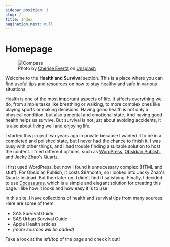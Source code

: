 ```yaml
---
sidebar_position: 1
slug: /
title: Index
pagination_next: null
---
```


# Homepage

<figure class="figure">
<img src="/images/cherise-evertz-KdOAFDzB_Mg-unsplash.jpg" class="figure-img img-fluid" alt="Compass" />
<figcaption class="figure-caption text-center">
Photo by <a href="https://unsplash.com/@cherise_raphy_co">Cherise Evertz<i class="bi bi-box-arrow-up-right ms-1"></i></a>
on <a href="https://unsplash.com/photos/compass-KdOAFDzB_Mg">Unsplash<i class="bi bi-box-arrow-up-right ms-1"></i></a>
</figcaption>
</figure>

Welcome to the **Health and Survival** section. This is a place where you can find useful tips and resources on how to stay healthy and safe in various situations.

Health is one of the most important aspects of life. It affects everything we do, from simple tasks like breathing or walking, to more complex ones like playing sports or making decisions. Having good health is not only a physical condition, but also a mental and emotional state. And having good health helps us survive. But survival is not just about avoiding accidents, it is also about living well and enjoying life.

I started this project two years ago in private because I wanted it to be in a completed and polished state, but I never had the chance to finish it. I was busy with other things, and I had trouble finding a suitable solution to host the content. I tried different options, such as [WordPress<i class="bi bi-box-arrow-up-right ms-1"></i>](https://wordpress.org/), [Obsidian Publish<i class="bi bi-box-arrow-up-right ms-1"></i>](https://obsidian.md/publish), and [Jacky Zhao's Quartz<i class="bi bi-box-arrow-up-right ms-1"></i>](https://github.com/jackyzha0/quartz).

I first used WordPress, but now I found it unnecessary complex (HTML and stuff). For Obsidian Publish, it costs $8/month, so I looked into Jacky Zhao's Quartz instead. But then later on, I didn't find it satisfying. Finally, I decided to use [Docusaurus<i class="bi bi-box-arrow-up-right ms-1"></i>](https://docusaurus.io/), which is a simple and elegant solution for creating this page. I like how it looks and how easy it is to use.

In this site, I have collections of health and survival tips from many sources. Here are some of them:
- SAS Survival Guide
- SAS Urban Survival Guide
- Apple Health articles
- _(more sources will be added)_

Take a look at the left/top of the page and check it out!